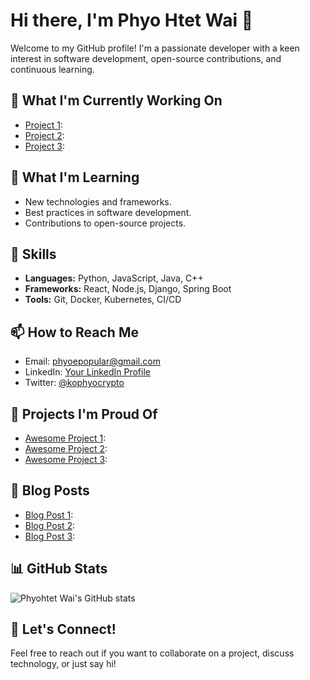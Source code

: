 # Hi there, I'm Phyo Htet Wai 👋

Welcome to my GitHub profile! I'm a passionate developer with a keen interest in software development, open-source contributions, and continuous learning.

## 🔭 What I'm Currently Working On

- [Project 1](URL): 
- [Project 2](URL): 
- [Project 3](URL): 
## 🌱 What I'm Learning

- New technologies and frameworks.
- Best practices in software development.
- Contributions to open-source projects.

## 💼 Skills

- **Languages:** Python, JavaScript, Java, C++
- **Frameworks:** React, Node.js, Django, Spring Boot
- **Tools:** Git, Docker, Kubernetes, CI/CD

## 📫 How to Reach Me

- Email: [phyoepopular@gmail.com](mailto:phyoepopular@gmail.com)
- LinkedIn: [Your LinkedIn Profile](https://linkedin.com/in/your-profile)
- Twitter: [@kophyocrypto](https://twitter.com/kophyocrypto)

## 🌟 Projects I'm Proud Of

- [Awesome Project 1](URL): 
- [Awesome Project 2](URL): 
- [Awesome Project 3](URL): 

## 📝 Blog Posts

- [Blog Post 1](URL): 
- [Blog Post 2](URL): 
- [Blog Post 3](URL): 

## 📊 GitHub Stats

![Phyohtet Wai's GitHub stats](https://github-readme-stats.vercel.app/api?username=phyohtetwai&show_icons=true&theme=radical)

## 🤝 Let's Connect!

Feel free to reach out if you want to collaborate on a project, discuss technology, or just say hi!
